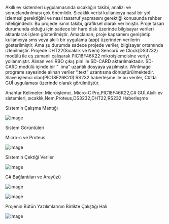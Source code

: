 Akıllı ev sistemleri uygulamasında sıcaklığın takibi, analizi ve sonuçlandırılması çok önemlidir.
Sıcaklık verisi kullanıcıya nasıl bir yol izlemesi gerektiğini ve nasıl tasarruf yapmasını gerektiği konusunda rehber niteliğindedir.
Bu projede ısının takibi, grafiksel olarak verilmiştir. Proje tasarı durumunda olduğu için sadece bir hard disk üzerinde bilgisayar verileri aktarılarak işlem gösterilmiştir.
Amaçlanan; proje kapsamını genişletip kullanıcıya sms veya akıllı bir uygulama (app) üzerinden verilerin gösterilmiştir.
Ama şu durumda sadece projede veriler, bilgisayar ortamında izlenilmiştir. Projede DHT22(Sıcaklık ve Nem) Sensorü  ve Clock(DS3232) modülü ile eş zamanlı çalışarak PIC18F46K22 
mikroişlemcisine veriyi yollanmıştır. Alınan veri RBO çıkış pini ile SD-CARD aktarılmaktadır. SD-CARD modülü içinde bir  “ .ima” uzantılı dosyaya yazılmıştır. 
WinImage programı sayesinde alınan veriler “.text” uzantısına dönüştürülmektedir. Slave  işlemci  olan(PİC18F26K20) RS232 haberleşme ile bu veriler, 
C#’da GUİ uygulaması üzerinde olarak görülmüştür.

Anahtar Kelimeler: Microişlemci, Micro-C Pro,PIC18F46K22,C# GUİ,Akıllı ev sistemleri, sıcaklık,Nem,Proteus,DS3232,DHT22,RS232 Haberleşme

Sistemin Çalışma Mantığı

![image](https://user-images.githubusercontent.com/67556543/157967945-6226297b-3cf4-4b41-8f22-e1e314094cc6.png)

Sistem Görüntüleri

Micro-c ve Proteus 

![image](https://user-images.githubusercontent.com/67556543/157969574-8d485202-302c-4631-b567-eacb44b9a428.png)


Sistemin Çektiği Veriler

![image](https://user-images.githubusercontent.com/67556543/157968474-07a8338e-4d94-43b1-8203-604b916711e5.png)

C# Bağlantıları ve Arayüzü

![image](https://user-images.githubusercontent.com/67556543/157968817-511b3a13-a573-4dcc-9086-5a434d32c57d.png)


![image](https://user-images.githubusercontent.com/67556543/157968914-df0528a0-a72b-4bcc-b1e3-8e98b0d4160e.png)

Projenin Bütün Yazılımlarının Birlikte Çalıştığı Hali

![image](https://user-images.githubusercontent.com/67556543/157969269-3deecba7-5c36-4b09-95dc-be6841807298.png)




